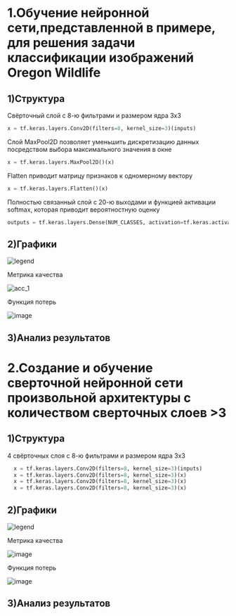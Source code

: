 # 1.Обучение нейронной сети,представленной в примере, для решения задачи классификации изображений Oregon Wildlife
## 1)Структура
Свёрточный слой с 8-ю фильтрами и размером ядра 3х3
```python
x = tf.keras.layers.Conv2D(filters=8, kernel_size=3)(inputs)
```
Слой MaxPool2D позволяет уменьшить дискретизацию данных посредством выбора максимального значения в окне
```python
x = tf.keras.layers.MaxPool2D()(x)
```
Flatten приводит матрицу признаков к одномерному вектору 
```python
x = tf.keras.layers.Flatten()(x)
```
Полностью связанный слой с 20-ю выходами и функцией активации softmax, которая приводит вероятностную оценку
```python
outputs = tf.keras.layers.Dense(NUM_CLASSES, activation=tf.keras.activations.softmax)(x)
```
## 2)Графики 
![legend](https://user-images.githubusercontent.com/80068414/110239448-f25d1180-7f57-11eb-89d3-f19ba3d1d67a.png)

Метрика качества

![acc_1](https://user-images.githubusercontent.com/80068414/110239424-d6597000-7f57-11eb-84b2-4b21583c8255.png)

Функция потерь

![image](https://user-images.githubusercontent.com/80068414/110239506-3e0fbb00-7f58-11eb-9f3b-52c692fc9d57.png)
## 3)Анализ результатов
# 2.Создание и обучение сверточной нейронной сети произвольной архитектуры с количеством сверточных слоев >3
## 1)Структура
4 свёрточных слоя с 8-ю фильтрами и размером ядра 3х3
```python
  x = tf.keras.layers.Conv2D(filters=8, kernel_size=3)(inputs)
  x = tf.keras.layers.Conv2D(filters=8, kernel_size=3)(x)
  x = tf.keras.layers.Conv2D(filters=8, kernel_size=3)(x)
  x = tf.keras.layers.Conv2D(filters=8, kernel_size=3)(x)
```
## 2)Графики
![legend](https://user-images.githubusercontent.com/80068414/110239448-f25d1180-7f57-11eb-89d3-f19ba3d1d67a.png)

Метрика качества

![image](https://user-images.githubusercontent.com/80068414/110240428-eb84cd80-7f5c-11eb-8f0a-38cdeb58c2ca.png)

Функция потерь

![image](https://user-images.githubusercontent.com/80068414/110240433-f17aae80-7f5c-11eb-9345-ee56e8ea6e41.png)

## 3)Анализ результатов
